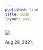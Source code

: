 ```yaml
---
published: true
title: Bode
layout: post
---
```



![]({{site.baseurl}}/images/EscalerasCBODE.jpg)

Aug 28, 2021.
